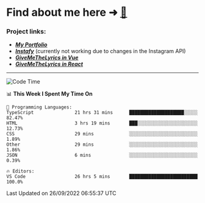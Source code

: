 # Find about me here ➜ [🧑](https://pauabella.dev)

### Project links:
- ***[My Portfolio](https://pauabella.dev)***
- ***[Instafy](https://instafy.me)*** (currently not working due to changes in the Instagram API)
- ***[GiveMeTheLyrics in Vue](https://lyrics.pauabella.dev)***
- ***[GiveMeTheLyrics in React](https://pauabella.dev/GiveMeTheLyrics)***

---
<!--START_SECTION:waka-->
![Code Time](http://img.shields.io/badge/Code%20Time-1%2C475%20hrs%2027%20mins-blue)

📊 **This Week I Spent My Time On** 

```text
💬 Programming Languages: 
TypeScript               21 hrs 31 mins      ████████████████████░░░░░   82.47% 
HTML                     3 hrs 19 mins       ███░░░░░░░░░░░░░░░░░░░░░░   12.73% 
CSS                      29 mins             ░░░░░░░░░░░░░░░░░░░░░░░░░   1.89% 
Other                    29 mins             ░░░░░░░░░░░░░░░░░░░░░░░░░   1.86% 
JSON                     6 mins              ░░░░░░░░░░░░░░░░░░░░░░░░░   0.39%

🔥 Editors: 
VS Code                  26 hrs 5 mins       █████████████████████████   100.0%

```


 Last Updated on 26/09/2022 06:55:37 UTC
<!--END_SECTION:waka-->
